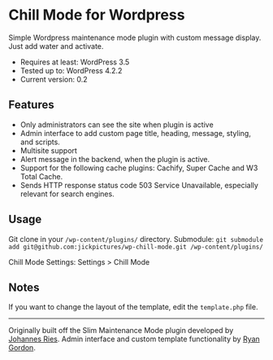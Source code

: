 # Chill Mode for Wordpress
Simple Wordpress maintenance mode plugin with custom message display. Just add water and activate.
- Requires at least: WordPress 3.5
- Tested up to: WordPress 4.2.2
- Current version: 0.2

## Features
- Only administrators can see the site when plugin is active
- Admin interface to add custom page title, heading, message, styling, and scripts.
- Multisite support
- Alert message in the backend, when the plugin is active.
- Support for the following cache plugins: Cachify, Super Cache and W3 Total Cache.
- Sends HTTP response status code 503 Service Unavailable, especially relevant for search engines.

## Usage
Git clone in your `/wp-content/plugins/` directory.
Submodule: `git submodule add git@github.com:jickpictures/wp-chill-mode.git /wp-content/plugins/`

Chill Mode Settings: Settings > Chill Mode

## Notes

If you want to change the layout of the template, edit the `template.php` file.

---
Originally built off the Slim Maintenance Mode plugin developed by [Johannes Ries](https://github.com/wpdocde/slim-maintenance-mode).
Admin interface and custom template functionality by [Ryan Gordon](http://supryan.com).